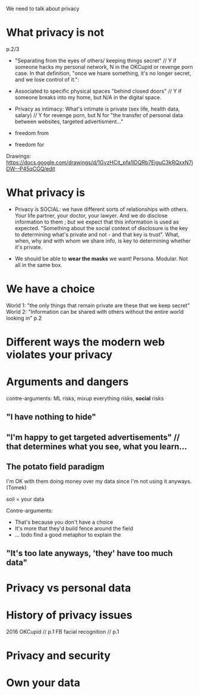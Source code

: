 
We need to talk about privacy

<!-- Information privacy -->

# What privacy is not

p.2/3

* "Separating from the eyes of others/ keeping things secret" // Y if someone hacks my personal network, N in the OKCupid or revenge porn case. In that definition, "once we hsare something, it's no longer secret, and we lose control of it.":
* Associated to specific physical spaces "behind closed doors" // Y if someone breaks into my home, but N/A in the digital space.
* Privacy as intimacy: What's intimate is private (sex life, health data, salary) // Y for revenge porn, but N for "the transfer of personal data between websites, targeted advertisment..."


* freedom from
* freedom for



Drawings: https://docs.google.com/drawings/d/1GvzHCit_pfa1IDQRb7EjguC3kRQxxN7jDW--P45qCGQ/edit

# What privacy is

* Privacy is SOCIAL: we have different sorts of relationships with others. Your life partner, your doctor, your lawyer. And we do disclose information to them ; but we expect that this information is used as expected. "Something about the social context of disclosure is the key to determining what's private and not - and that key is trust". What, when, why and with whom we share info, is key to determining whether it's private.

* We should be able to **wear the masks** we want! Persona. Modular. Not all in the same box.

# We have a choice
World 1: "the only things that remain private are these that we keep secret"
World 2: "Information can be shared with others without the entire world looking in"
p.2 

# Different ways the modern web violates your privacy

# Arguments and dangers
contre-arguments: ML risks, mixup everything risks, **social** risks
## "I have nothing to hide"  
## "I'm happy to get targeted advertisements" // that determines what you see, what you learn... 

## The potato field paradigm
I'm OK with them doing money over my data since I'm not using it anyways. (Tomek)

soil = your data

Contre-arguments:
* That's because you don't have a choice
* It's more that they'd build fence around the field
* ... todo find a good metaphor to explain the

## "It's too late anyways, 'they' have too much data"  

# Privacy vs personal data

# History of privacy issues
2016 OKCupid // p.1
FB facial recognition // p.1

# Privacy and security

# Own your data